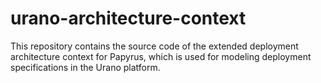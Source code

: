 # urano-architecture-context
This repository contains the source code of the extended deployment architecture context for Papyrus, which is used for modeling deployment specifications in the Urano platform.
